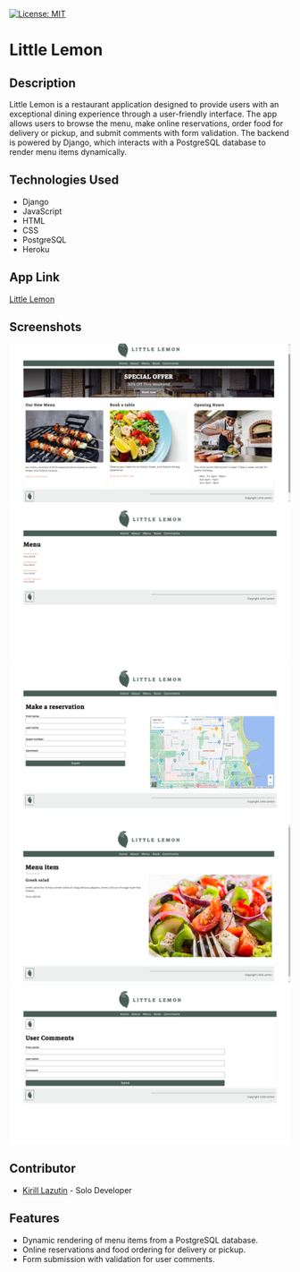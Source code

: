 [![License: MIT](https://img.shields.io/badge/License-MIT-yellow.svg)](https://opensource.org/licenses/MIT)
# Little Lemon

## Description
Little Lemon is a restaurant application designed to provide users with an exceptional dining experience through a user-friendly interface. The app allows users to browse the menu, make online reservations, order food for delivery or pickup, and submit comments with form validation. The backend is powered by Django, which interacts with a PostgreSQL database to render menu items dynamically.

## Technologies Used
- Django
- JavaScript
- HTML
- CSS
- PostgreSQL
- Heroku

## App Link
[Little Lemon](https://little-lemon-app-ce2c04df10ca.herokuapp.com/)

## Screenshots
![Home Page](/screenshots/LittleLemon_MainPage.png)
![Menu Page](/screenshots/LL_MenuPage.png)
![Reservation Page](/screenshots/LL_Reservation.png)
![MenuItem](/screenshots/MenuItemSalad.png)
![User Comments](/screenshots/UserComments.png)

## Contributor
- [Kirill Lazutin](https://github.com/Kirill777-web) - Solo Developer


## Features
- Dynamic rendering of menu items from a PostgreSQL database.
- Online reservations and food ordering for delivery or pickup.
- Form submission with validation for user comments.